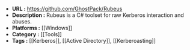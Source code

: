 - **URL :** https://github.com/GhostPack/Rubeus
- **Description :** Rubeus is a C# toolset for raw Kerberos interaction and abuses.
- **Platforms :** [[Windows]]
- **Category :** [[Tools]]
- **Tags :** [[Kerberos]], [[Active Directory]], [[Kerberoasting]]